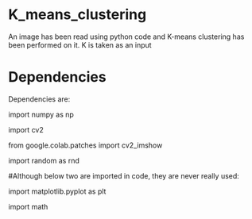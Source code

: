 # K_means_clustering
An image has been read using python code and K-means clustering has been performed on it. K is taken as an input

# Dependencies

Dependencies are:

import numpy as np

import cv2

from google.colab.patches import cv2_imshow

import random as rnd

#Although below two are imported in code, they are never really used:

import matplotlib.pyplot as plt

import math
